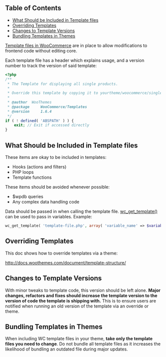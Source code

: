 <!-- START doctoc generated TOC please keep comment here to allow auto update -->
<!-- DON'T EDIT THIS SECTION, INSTEAD RE-RUN doctoc TO UPDATE -->
## Table of Contents

- [What Should be Included in Template files](#what-should-be-included-in-template-files)
- [Overriding Templates](#overriding-templates)
- [Changes to Template Versions](#changes-to-template-versions)
- [Bundling Templates in Themes](#bundling-templates-in-themes)

<!-- END doctoc generated TOC please keep comment here to allow auto update -->

[Template files in WooCommerce](https://github.com/woothemes/woocommerce/tree/master/templates) are in place to allow modifications to frontend code without editing core.

Each template file has a header which explains usage, and a version number to track the version of said template:

```php
<?php
/**
 * The Template for displaying all single products.
 *
 * Override this template by copying it to yourtheme/woocommerce/single-product.php
 *
 * @author 	WooThemes
 * @package 	WooCommerce/Templates
 * @version     1.6.4
 */
if ( ! defined( 'ABSPATH' ) ) {
	exit; // Exit if accessed directly
}
```

## What Should be Included in Template files
These items are okay to be included in templates:
* Hooks (actions and filters)
* PHP loops
* Template functions

These items should be avoided whenever possible:
* $wpdb queries
* Any complex data handling code

Data should be passed in when calling the template file. [wc_get_template()](https://github.com/woothemes/woocommerce/search?utf8=%E2%9C%93&q=wc_get_template) can be used to pass in variables. Example:

```php
wc_get_template( 'template-file.php', array( 'variable_name' => $variable_name, 'variable2_name' => $variable2_name ) );
```

## Overriding Templates
This doc shows how to override templates via a theme:

http://docs.woothemes.com/document/template-structure/

## Changes to Template Versions
With minor tweaks to template code, this version should be left alone. **Major changes, refactors and fixes should increase the template version to the version of code the template is shipping with.** This is to ensure users are notified when running an old version of the template via an override or theme.

## Bundling Templates in Themes
When including WC template files in your theme, **take only the template files you need to change**. Do not bundle all template files as it increases the likelihood of bundling an outdated file during major updates.